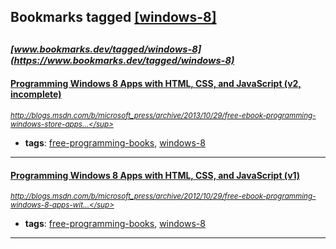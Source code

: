 ## Bookmarks tagged [[windows-8]](https://www.bookmarks.dev?q=[windows-8])

_<sup><sup>[www.bookmarks.dev/tagged/windows-8](https://www.bookmarks.dev/tagged/windows-8)</sup></sup>_
---
#### [Programming Windows 8 Apps with HTML, CSS, and JavaScript (v2, incomplete)](http://blogs.msdn.com/b/microsoft_press/archive/2013/10/29/free-ebook-programming-windows-store-apps-with-html-css-and-javascript-second-edition-second-preview.aspx)
_<sup>http://blogs.msdn.com/b/microsoft_press/archive/2013/10/29/free-ebook-programming-windows-store-apps...</sup>_

* **tags**: [free-programming-books](../tagged/free-programming-books.md), [windows-8](../tagged/windows-8.md)
---
#### [Programming Windows 8 Apps with HTML, CSS, and JavaScript (v1)](http://blogs.msdn.com/b/microsoft_press/archive/2012/10/29/free-ebook-programming-windows-8-apps-with-html-css-and-javascript.aspx)
_<sup>http://blogs.msdn.com/b/microsoft_press/archive/2012/10/29/free-ebook-programming-windows-8-apps-wit...</sup>_

* **tags**: [free-programming-books](../tagged/free-programming-books.md), [windows-8](../tagged/windows-8.md)
---
